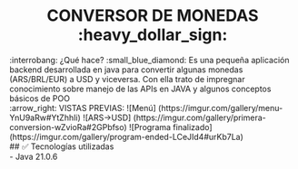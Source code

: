 <h1 align="center"> CONVERSOR DE MONEDAS :heavy_dollar_sign: </h1>
:interrobang: ¿Qué hace?
:small_blue_diamond: Es una pequeña aplicación backend desarrollada en java para convertir algunas monedas (ARS/BRL/EUR) a USD y viceversa. Con ella trato de impregnar conocimiento sobre manejo de las APIs en JAVA y algunos conceptos básicos de POO
<br>
:arrow_right: VISTAS PREVIAS:
![Menú] (https://imgur.com/gallery/menu-YnU9aRw#YtZhhIi)
![ARS->USD] (https://imgur.com/gallery/primera-conversion-wZvioRa#2GPbfso)
![Programa finalizado] (https://imgur.com/gallery/program-ended-LCeJId4#urKb7La)
<br>
## ✅ Tecnologías utilizadas<br>
- Java 21.0.6

